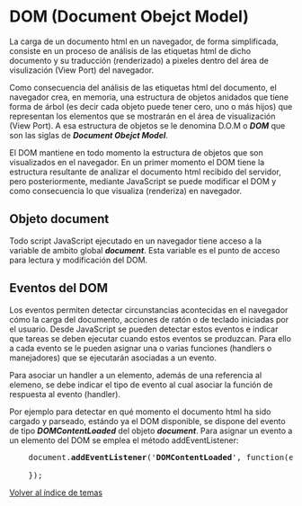 # DOM (Document Obejct Model)
La carga de un documento html en un navegador, de forma simplificada, consiste en un proceso de análisis de las etiquetas html de dicho documento y su traducción (renderizado) a pixeles dentro del área de visulización (View Port) del navegador.

Como consecuencia del análisis de las etiquetas html del documento, el navegador crea, en memoria, una estructura de objetos anidados que tiene forma de árbol (es decir cada objeto puede tener cero, uno o más hijos) que representan los elementos que se mostrarán en el área de visualización (View Port). A esa estructura de objetos se le denomina D.O.M o ***DOM*** que son las siglas de ***Document Obejct Model***.

El DOM mantiene en todo momento la estructura de objetos que son visualizados en el navegador. En un primer momento el DOM tiene la estructura resultante de analizar el documento html recibido del servidor, pero posteriormente, mediante JavaScript se puede modificar el DOM y como consecuencia lo que visualiza (renderiza) en navegador.

## Objeto document
Todo script JavaScript ejecutado en un navegador tiene acceso a la variable de ambito global ***document***. Esta variable es el punto de acceso para lectura y modificación del DOM.

## Eventos del DOM
Los eventos permiten detectar circunstancias acontecidas en el navegador cómo la carga del documento, acciones de ratón o de teclado iniciadas por el usuario. Desde JavaScript se pueden detectar estos eventos e indicar que tareas se deben ejecutar cuando estos eventos se produzcan. Para ello a cada evento se le pueden asignar una o varias funciones (handlers o manejadores) que se ejecutarán asociadas a un evento.

Para asociar un handler a un elemento, además de una referencia al elemeno, se debe indicar el tipo de evento al cual asociar la función de respuesta al evento (handler).

Por ejemplo para detectar en qué momento el documento html ha sido cargado y parseado, estándo ya el DOM disponible, se dispone del evento de tipo ***DOMContentLoaded*** del objeto ***document***. Para asignar un evento a un elemento del DOM se emplea el método addEventListener:

<pre>
    document.<b>addEventListener</b>('<b>DOMContentLoaded</b>', function(event){

    });
</pre>

[Volver al índice de temas](../../README.md)